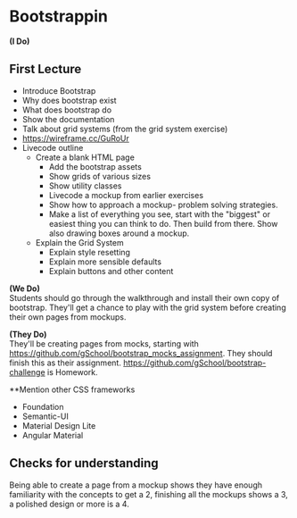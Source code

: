 # Bootstrappin

**(I Do)**
## First Lecture

* Introduce Bootstrap
* Why does bootstrap exist
* What does bootstrap do
* Show the documentation
* Talk about grid systems (from the grid system exercise)
* https://wireframe.cc/GuRoUr
* Livecode outline
	* Create a blank HTML page
		*  Add the bootstrap assets
        * Show grids of various sizes
        * Show utility classes
        * Livecode a mockup from earlier exercises
        * Show how to approach a mockup- problem solving strategies. 
        * Make a list of everything you see, start with the "biggest" or easiest thing you can think to do. Then build from there. Show also drawing boxes around a mockup.
	* Explain the Grid System
        * Explain style resetting
        * Explain more sensible defaults
        * Explain buttons and other content



**(We Do)**  
Students should go through the walkthrough and install their own copy of bootstrap. They'll get a chance to play with the grid system before creating their own pages from mockups.  


**(They Do)**  
They'll be creating pages from mocks, starting with https://github.com/gSchool/bootstrap_mocks_assignment. They should finish this as their assignment. 
https://github.com/gSchool/bootstrap-challenge is Homework.

**Mention other CSS frameworks

- Foundation
- Semantic-UI
- Material Design Lite
- Angular Material

## Checks for understanding
Being able to create a page from a mockup shows they have enough familiarity with the concepts to get a 2, finishing all the mockups shows a 3, a polished design or more is a 4.